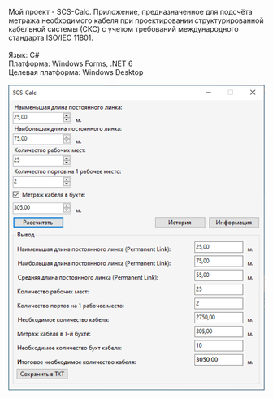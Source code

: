 Мой проект - SCS-Calc. Приложение, предназначенное для подсчёта метража необходимого кабеля при проектировании структурированной кабельной системы (СКС) с учетом требований международного стандарта ISO/IEC 11801.<br><br>
Язык: C#<br>
Платформа: Windows Forms, .NET 6<br>
Целевая платформа: Windows Desktop<br><br>
<img src = "SCS-Calc Screenshot 1.png"/>
